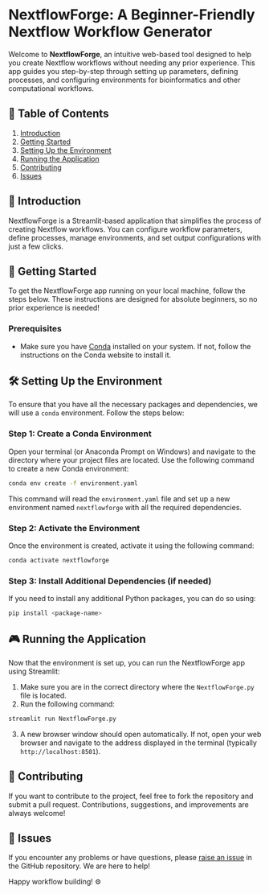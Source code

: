 
# NextflowForge: A Beginner-Friendly Nextflow Workflow Generator

Welcome to **NextflowForge**, an intuitive web-based tool designed to help you create Nextflow workflows without needing any prior experience. This app guides you step-by-step through setting up parameters, defining processes, and configuring environments for bioinformatics and other computational workflows.

## 📖 Table of Contents
1. [Introduction](#introduction)
2. [Getting Started](#getting-started)
3. [Setting Up the Environment](#setting-up-the-environment)
4. [Running the Application](#running-the-application)
5. [Contributing](#contributing)
6. [Issues](#issues)

## 📝 Introduction
NextflowForge is a Streamlit-based application that simplifies the process of creating Nextflow workflows. You can configure workflow parameters, define processes, manage environments, and set output configurations with just a few clicks.

## 🚀 Getting Started
To get the NextflowForge app running on your local machine, follow the steps below. These instructions are designed for absolute beginners, so no prior experience is needed!

### Prerequisites
- Make sure you have [Conda](https://docs.conda.io/projects/conda/en/latest/user-guide/install/) installed on your system. If not, follow the instructions on the Conda website to install it.

## 🛠 Setting Up the Environment

To ensure that you have all the necessary packages and dependencies, we will use a `conda` environment. Follow the steps below:

### Step 1: Create a Conda Environment
Open your terminal (or Anaconda Prompt on Windows) and navigate to the directory where your project files are located. Use the following command to create a new Conda environment:

```bash
conda env create -f environment.yaml
```

This command will read the `environment.yaml` file and set up a new environment named `nextflowforge` with all the required dependencies.

### Step 2: Activate the Environment
Once the environment is created, activate it using the following command:

```bash
conda activate nextflowforge
```

### Step 3: Install Additional Dependencies (if needed)
If you need to install any additional Python packages, you can do so using:

```bash
pip install <package-name>
```

## 🎮 Running the Application

Now that the environment is set up, you can run the NextflowForge app using Streamlit:

1. Make sure you are in the correct directory where the `NextflowForge.py` file is located.
2. Run the following command:

```bash
streamlit run NextflowForge.py
```

3. A new browser window should open automatically. If not, open your web browser and navigate to the address displayed in the terminal (typically `http://localhost:8501`).

## 🤝 Contributing
If you want to contribute to the project, feel free to fork the repository and submit a pull request. Contributions, suggestions, and improvements are always welcome!

## 🐞 Issues
If you encounter any problems or have questions, please [raise an issue](https://github.com/your-repository-name/issues) in the GitHub repository. We are here to help!

Happy workflow building! ⚙️

